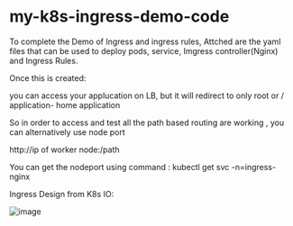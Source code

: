 # my-k8s-ingress-demo-code 

To complete the Demo of Ingress and ingress rules, Attched are the yaml files that can be used to deploy pods, service, Imgress controller(Nginx) and Ingress Rules.

Once this is created:

you can access your applucation on LB, but it will redirect to only root or / application- home application

So in order to access and test all the path based routing are working , you can alternatively use node port

http://ip of worker node:<node port>/path

You can get the nodeport using  command : kubectl get svc -n=ingress-nginx

Ingress Design from K8s IO:

![image](https://user-images.githubusercontent.com/72337263/181738604-9f28b4f6-5f8a-4e12-83ce-8c62eb374a8d.png)
